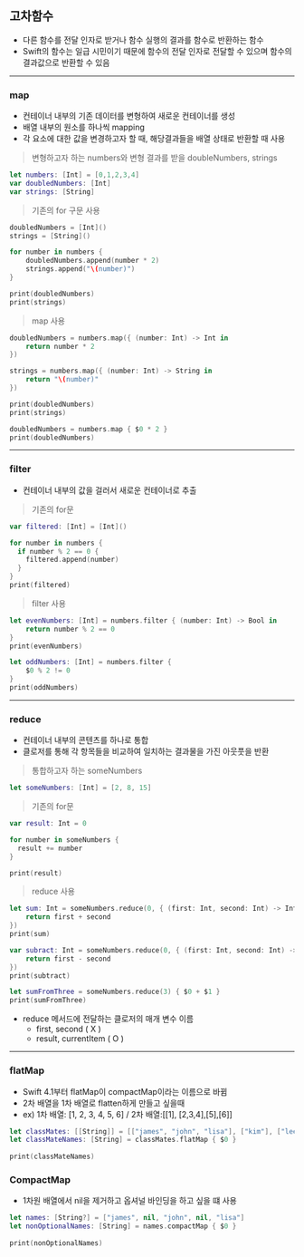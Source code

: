 ## 고차함수

- 다른 함수를 전달 인자로 받거나 함수 실행의 결과를 함수로 반환하는 함수
- Swift의 함수는 일급 시민이기 때문에 함수의 전달 인자로 전달할 수 있으며 함수의 결과값으로 반환할 수 있음

<hr></hr>

### map

- 컨테이너 내부의 기존 데이터를 변형하여 새로운 컨테이너를 생성
- 배열 내부의 원소를 하나씩 mapping
- 각 요소에 대한 값을 변경하고자 할 때, 해당결과들을 배열 상태로 반환할 때 사용

> 변형하고자 하는 numbers와 변형 결과를 받을 doubleNumbers, strings

```swift
let numbers: [Int] = [0,1,2,3,4]
var doubledNumbers: [Int]
var strings: [String]
```

> 기존의 for 구문 사용

```swift
doubledNumbers = [Int]()
strings = [String]()

for number in numbers {
    doubledNumbers.append(number * 2)
    strings.append("\(number)")
}

print(doubledNumbers) 
print(strings) 
```

> map 사용

```swift
doubledNumbers = numbers.map({ (number: Int) -> Int in
    return number * 2
})

strings = numbers.map({ (number: Int) -> String in
    return "\(number)"
})

print(doubledNumbers) 
print(strings) 

doubledNumbers = numbers.map { $0 * 2 }
print(doubledNumbers) 
```



<hr></hr>

### filter

- 컨테이너 내부의 값을 걸러서 새로운 컨테이너로 추출

> 기존의 for문

```swift
var filtered: [Int] = [Int]()

for number in numbers {
  if number % 2 == 0 {
    filtered.append(number)
  }
}
print(filtered)
```

> filter 사용

```swift
let evenNumbers: [Int] = numbers.filter { (number: Int) -> Bool in
    return number % 2 == 0
}
print(evenNumbers)

let oddNumbers: [Int] = numbers.filter {
    $0 % 2 != 0
}
print(oddNumbers) 
```



<hr></hr>

### reduce

- 컨테이너 내부의 콘텐츠를 하나로 통합
- 클로저를 통해 각 항목들을 비교하여 일치하는 결과물을 가진 아웃풋을 반환

> 통합하고자 하는 someNumbers

```swift
let someNumbers: [Int] = [2, 8, 15]
```

> 기존의 for문

```swift
var result: Int = 0

for number in someNumbers {
  result += number
}

print(result)
```

> reduce 사용

```swift
let sum: Int = someNumbers.reduce(0, { (first: Int, second: Int) -> Int in
    return first + second
})
print(sum)

var subract: Int = someNumbers.reduce(0, { (first: Int, second: Int) -> Int in
    return first - second
})
print(subtract)

let sumFromThree = someNumbers.reduce(3) { $0 + $1 }
print(sumFromThree)
```

- reduce 메서드에 전달하는 클로저의 매개 변수 이름
  - first, second ( X )
  - result, currentItem ( O ) 

<hr></hr>

### flatMap

- Swift 4.1부터 flatMap이 compactMap이라는 이름으로 바뀜
- 2차 배열을 1차 배열로 flatten하게 만들고 싶을때
- ex) 1차 배열: [1, 2, 3, 4, 5, 6] / 2차 배열:[[1], [2,3,4],[5],[6]]

```swift
let classMates: [[String]] = [["james", "john", "lisa"], ["kim"], ["lee", "pengsoo"]]
let classMateNames: [String] = classMates.flatMap { $0 }
 
print(classMateNames) 
```



### CompactMap

- 1차원 배열에서 nil을 제거하고 옵셔널 바인딩을 하고 싶을 떄 사용

```swift
let names: [String?] = ["james", nil, "john", nil, "lisa"]
let nonOptionalNames: [String] = names.compactMap { $0 }
 
print(nonOptionalNames) 
```

